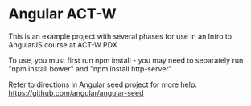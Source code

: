 # Angular ACT-W

This is an example project with several phases for use in an Intro to AngularJS course at ACT-W PDX

To use, you  must first run npm install - you may need to separately run "npm install bower" and "npm install http-server"

Refer to directions in Angular seed project for more help: https://github.com/angular/angular-seed